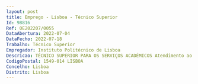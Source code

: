 ```yaml
--- 
layout: post
title: Emprego - Lisboa - Técnico Superior
Id: 98816
Ref: OE202207/0055
DataAbertura: 2022-07-04
DataFecho: 2022-07-18
Trabalho: Técnico Superior
Empregador: Instituto Politécnico de Lisboa
Descricao: TÉCNICO SUPERIOR PARA OS SERVIÇOS ACADÉMICOS Atendimento ao público (estudantes, candidatos, docentes)  Prestar informações sobre as condições de ingresso, frequência, inscrição,matrícula e frequência dos cursos em funcionamento na ESCS  Emitir certidões de frequência, declarações, certidões relativas aos grausacadémicos e ou diplomas e suplementos ao diploma conferidos pela ESCS IPL  Manter atualizado o arquivo da atividade académica, assim como dos restantesprocessos e procedimentos  Organizar e acompanhar os diferentes concursos de acesso  Organização e lançamento dos processos de creditação  Carregamento dos programas que servem de apoio à atividade escolar (alunos,docentes, horários, sumários)  Manutenção, alimentação e gestão da base de dados dos alumni, contribuindopara uma ágil comunicação entre a ESCS e os ex alunos  Fomentar o atendimento personalizado aos ex alunos, quer pessoalmente, quervia telefone ou email, para os diversos assuntos da área de atuação do GabineteAlumni  Quaisquer outras tarefas para que seja solicitada relacionadas com os ServiçosAcadémicos.
CodigoPostal: 1549-014 LISBOA
Concelho: Lisboa
Distrito: Lisboa
--- 
```

